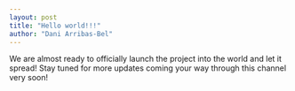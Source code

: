 ```yaml
---
layout: post
title: "Hello world!!!"
author: "Dani Arribas-Bel"
---
```


We are almost ready to officially launch the project into the world and
let it spread! Stay tuned for more updates coming your way through this
channel very soon!


